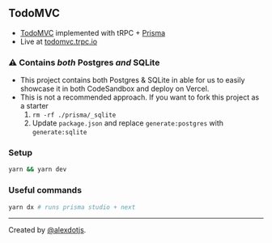 ## TodoMVC


- [TodoMVC](https://todomvc.com/) implemented with tRPC + [Prisma](https://prisma.io)
- Live at [todomvc.trpc.io](https://todomvc.trpc.io)

### :warning: Contains _both_ Postgres _and_ SQLite

- This project contains both Postgres & SQLite in able for us to easily showcase it in both CodeSandbox and deploy on Vercel.
- This is not a recommended approach. If you want to fork this project as a starter
  1. `rm -rf ./prisma/_sqlite`
  2. Update `package.json` and replace `generate:postgres` with `generate:sqlite`


### Setup

```bash
yarn && yarn dev
```


### Useful commands

```bash
yarn dx # runs prisma studio + next
```

---

Created by [@alexdotjs](https://twitter.com/alexdotjs).
